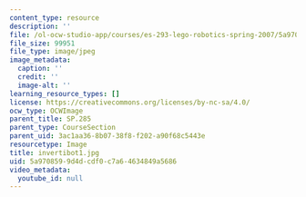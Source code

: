 ```yaml
---
content_type: resource
description: ''
file: /ol-ocw-studio-app/courses/es-293-lego-robotics-spring-2007/5a9708599d4dcdf0c7a64634849a5686_invertibot1.jpg
file_size: 99951
file_type: image/jpeg
image_metadata:
  caption: ''
  credit: ''
  image-alt: ''
learning_resource_types: []
license: https://creativecommons.org/licenses/by-nc-sa/4.0/
ocw_type: OCWImage
parent_title: SP.285
parent_type: CourseSection
parent_uid: 3ac1aa36-8b07-38f8-f202-a90f68c5443e
resourcetype: Image
title: invertibot1.jpg
uid: 5a970859-9d4d-cdf0-c7a6-4634849a5686
video_metadata:
  youtube_id: null
---
```

